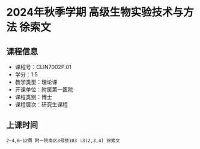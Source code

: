# 2024年秋季学期 高级生物实验技术与方法 徐索文






## 课程信息

- 课程号：CLIN7002P.01
- 学分：1.5
- 教学类型：理论课
- 开课单位：附属第一医院
- 课程类别：博士
- 课程层次：研究生课程

## 上课时间

```
2~4,6~12周 附一院南区3号楼103 :3(2,3,4) 徐索文
```

